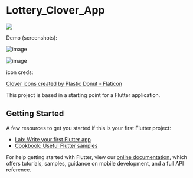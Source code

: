# Lottery_Clover_App

![](https://api.visitorbadge.io/api/VisitorHit?user=71460-4-F&repo=Lottery_Clover_App&countColor=orange)

Demo (screenshots):

![image](https://user-images.githubusercontent.com/38273600/179077874-0f112b8c-c37b-47cf-97c7-c64e72fac945.png)

![image](https://user-images.githubusercontent.com/38273600/179077684-6fe0eb06-1477-4802-a70d-f894e2941e1b.png)

icon creds:

<a href="https://www.flaticon.com/free-icons/clover" title="clover icons">Clover icons created by Plastic Donut - Flaticon</a>

This project is based in a starting point for a Flutter application.

## Getting Started

A few resources to get you started if this is your first Flutter project:

- [Lab: Write your first Flutter app](https://flutter.dev/docs/get-started/codelab)
- [Cookbook: Useful Flutter samples](https://flutter.dev/docs/cookbook)

For help getting started with Flutter, view our
[online documentation](https://flutter.dev/docs), which offers tutorials,
samples, guidance on mobile development, and a full API reference.

